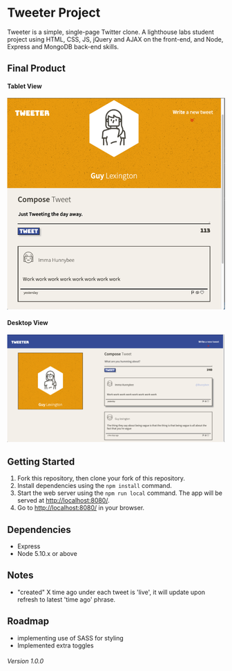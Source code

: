 # Tweeter Project
Tweeter is a simple, single-page Twitter clone.
A lighthouse labs student project using HTML, CSS, JS, jQuery and AJAX  on the front-end, 
and Node, Express and MongoDB back-end skills.

## Final Product

#### Tablet View
!["Tablet View"](https://github.com/remy29/tweeter/blob/master/docs/tablet-view.png?raw=true)

#### Desktop View
!["Desktop View"](https://github.com/remy29/tweeter/blob/master/docs/desktop-view.png?raw=true)

## Getting Started

1. Fork this repository, then clone your fork of this repository.
2. Install dependencies using the `npm install` command.
3. Start the web server using the `npm run local` command. The app will be served at <http://localhost:8080/>.
4. Go to <http://localhost:8080/> in your browser.

## Dependencies

- Express
- Node 5.10.x or above

## Notes
- "created" X time ago under each tweet is 'live', it will update upon refresh to latest 'time ago' phrase.

## Roadmap
- implementing use of SASS for styling
- Implemented extra toggles

###### Version 1.0.0
